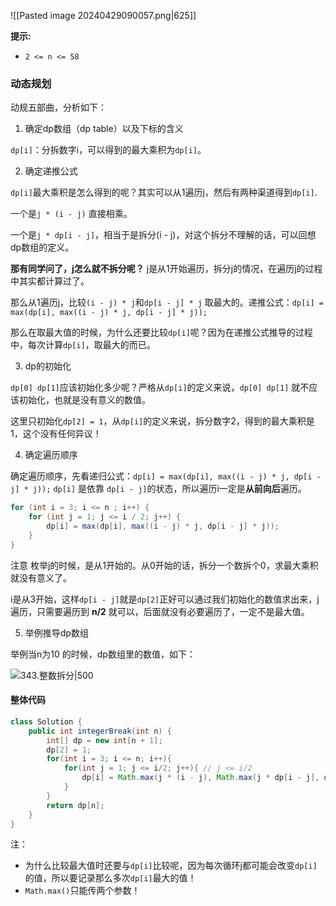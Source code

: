 ![[Pasted image 20240429090057.png|625]]

**提示:**
- `2 <= n <= 58`

### 动态规划

动规五部曲，分析如下：

1. 确定dp数组（dp table）以及下标的含义

`dp[i]`：分拆数字i，可以得到的最大乘积为`dp[i]`。

2. 确定递推公式

`dp[i]`最大乘积是怎么得到的呢？其实可以从1遍历j，然后有两种渠道得到`dp[i]`.

一个是`j * (i - j)` 直接相乘。

一个是`j * dp[i - j]`，相当于是拆分(i - j)，对这个拆分不理解的话，可以回想dp数组的定义。

**那有同学问了，j怎么就不拆分呢？** j是从1开始遍历，拆分j的情况，在遍历j的过程中其实都计算过了。

那么从1遍历j，比较`(i - j) * j`和`dp[i - j] * j` 取最大的。递推公式：`dp[i] = max(dp[i], max((i - j) * j, dp[i - j] * j));`

那么在取最大值的时候，为什么还要比较`dp[i]`呢？因为在递推公式推导的过程中，每次计算`dp[i]`，取最大的而已。

3. dp的初始化

`dp[0] dp[1]`应该初始化多少呢？严格从`dp[i]`的定义来说，`dp[0] dp[1]` 就不应该初始化，也就是没有意义的数值。

这里只初始化`dp[2] = 1`，从`dp[i]`的定义来说，拆分数字2，得到的最大乘积是1，这个没有任何异议！

4. 确定遍历顺序

确定遍历顺序，先看递归公式：`dp[i] = max(dp[i], max((i - j) * j, dp[i - j] * j));` `dp[i]` 是依靠 `dp[i - j]`的状态，所以遍历i一定是**从前向后**遍历。

```java
for (int i = 3; i <= n ; i++) {
    for (int j = 1; j <= i / 2; j++) {
        dp[i] = max(dp[i], max((i - j) * j, dp[i - j] * j));
    }
}
```

注意 枚举j的时候，是从1开始的。从0开始的话，拆分一个数拆个0，求最大乘积就没有意义了。

i是从3开始，这样`dp[i - j]`就是`dp[2]`正好可以通过我们初始化的数值求出来，j 遍历，只需要遍历到 **n/2** 就可以，后面就没有必要遍历了，一定不是最大值。

5. 举例推导dp数组

举例当n为10 的时候，dp数组里的数值，如下：

![343.整数拆分|500](https://code-thinking-1253855093.file.myqcloud.com/pics/20210104173021581.png)

#### 整体代码

```java
class Solution {
    public int integerBreak(int n) {
        int[] dp = new int[n + 1];
        dp[2] = 1;
        for(int i = 3; i <= n; i++){
            for(int j = 1; j <= i/2; j++){ // j <= i/2
                dp[i] = Math.max(j * (i - j), Math.max(j * dp[i - j], dp[i]));
            }
        }
        return dp[n];
    }
}
```

注：
- 为什么比较最大值时还要与`dp[i]`比较呢，因为每次循环j都可能会改变`dp[i]`的值，所以要记录那么多次`dp[i]`最大的值！
- `Math.max()`只能传两个参数！